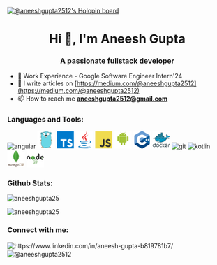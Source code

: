 [![@aneeshgupta2512's Holopin
board](https://holopin.me/aneeshgupta2512)](https://holopin.io/@aneeshgupta2512)

<h1 align="center">Hi 👋, I'm Aneesh Gupta</h1>
<h3 align="center">A passionate fullstack developer</h3>

- 💼 Work Experience - Google Software Engineer Intern'24
- 📝 I write articles on [https://medium.com/@aneeshgupta2512](https://medium.com/@aneeshgupta2512)
- 📫 How to reach me **aneeshgupta2512@gmail.com**

<h3 align="left">Languages and Tools:</h3>
<p align="left">
  <a style="text-decoration: none;" href="https://angular.io" target="_blank"
    ><img
      src="https://angular.io/assets/images/logos/angular/angular.svg"
      alt="angular"
      height="40"
      width="40"
  /></a>
  <a style="text-decoration: none;" href="https://golang.org" target="_blank"
    ><img
      src="https://raw.githubusercontent.com/devicons/devicon/master/icons/go/go-original.svg"
      alt="golang"
      height="40"
      width="40"
  /></a>
  <a
    style="text-decoration: none;"
    href="https://www.typescriptlang.org/"
    target="_blank"
    ><img
      src="https://raw.githubusercontent.com/devicons/devicon/master/icons/typescript/typescript-original.svg"
      alt="typescript"
      height="40"
      width="40"
  /></a>
  <a style="text-decoration: none;" href="https://www.java.com/" target="_blank"
    ><img
      src="https://raw.githubusercontent.com/devicons/devicon/master/icons/java/java-original.svg"
      alt="java"
      height="40"
      width="40"
  /></a>
  <a
    style="text-decoration: none;"
    href="https://developer.mozilla.org/en-US/docs/Web/JavaScript"
    target="_blank"
    ><img
      src="https://raw.githubusercontent.com/devicons/devicon/master/icons/javascript/javascript-original.svg"
      alt="javascript"
      height="40"
      width="40"
  /></a>
  <a
    style="text-decoration: none;"
    href="https://developer.android.com"
    target="_blank"
    ><img
      src="https://raw.githubusercontent.com/devicons/devicon/master/icons/android/android-original-wordmark.svg"
      alt="android"
      height="40"
      width="40"
  /></a>
  <a
    style="text-decoration: none;"
    href="https://www.w3schools.com/cpp/"
    target="_blank"
    ><img
      src="https://raw.githubusercontent.com/devicons/devicon/master/icons/cplusplus/cplusplus-original.svg"
      alt="cpp"
      height="40"
      width="40"
  /></a>
  <a
    style="text-decoration: none;"
    href="https://www.docker.com/"
    target="_blank"
    ><img
      src="https://raw.githubusercontent.com/devicons/devicon/master/icons/docker/docker-original-wordmark.svg"
      alt="docker"
      height="40"
      width="40"
  /></a>
  <a style="text-decoration: none;" href="https://git-scm.com/" target="_blank"
    ><img
      src="https://www.vectorlogo.zone/logos/git-scm/git-scm-icon.svg"
      alt="git"
      height="40"
      width="40"
  /></a>
  <a
    style="text-decoration: none;"
    href="https://kotlinlang.org"
    target="_blank"
    ><img
      src="https://www.vectorlogo.zone/logos/kotlinlang/kotlinlang-icon.svg"
      alt="kotlin"
      height="40"
      width="40"
  /></a>
  <a
    style="text-decoration: none;"
    href="https://www.mongodb.com/"
    target="_blank"
    ><img
      src="https://raw.githubusercontent.com/devicons/devicon/master/icons/mongodb/mongodb-original-wordmark.svg"
      alt="mongodb"
      height="40"
      width="40"
  /></a>
  <a style="text-decoration: none;" href="https://nodejs.org" target="_blank"
    ><img
      src="https://raw.githubusercontent.com/devicons/devicon/master/icons/nodejs/nodejs-original-wordmark.svg"
      alt="nodejs"
      height="40"
      width="40"
  /></a>
</p>

<h3 align="left">Github Stats:</h3>
<p><img src="https://github-readme-streak-stats.herokuapp.com/?user=aneeshgupta25&" alt="aneeshgupta25" /></p>

<p>
  <img    
    src="https://github-readme-stats.vercel.app/api/top-langs?username=aneeshgupta25&show_icons=true&locale=en&layout=compact"
    alt="aneeshgupta25"
  />
</p>

<h3 align="left">Connect with me:</h3>
<p align="left">
  <a
    style="text-decoration: none;"
    href="https://linkedin.com/in/https://www.linkedin.com/in/aneesh-gupta-b819781b7/"
    target="blank"
    ><img
      align="center"
      src="https://raw.githubusercontent.com/rahuldkjain/github-profile-readme-generator/master/src/images/icons/Social/linked-in-alt.svg"
      alt="https://www.linkedin.com/in/aneesh-gupta-b819781b7/"
      height="30"
      width="40"
  /></a>
  <a
    style="text-decoration: none;"
    href="https://medium.com/@aneeshgupta2512"
    target="blank"
    ><img
      align="center"
      src="https://raw.githubusercontent.com/rahuldkjain/github-profile-readme-generator/master/src/images/icons/Social/medium.svg"
      alt="@aneeshgupta2512"
      height="30"
      width="40"
  /></a>
</p>
